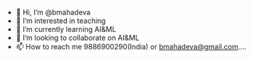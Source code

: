 - 👋 Hi, I’m @bmahadeva
- 👀 I’m interested in teaching
- 🌱 I’m currently learning AI&ML
- 💞️ I’m looking to collaborate on AI&ML
- 📫 How to reach me 9886900290(India) or bmahadeva@gmail.com....

<!---
bmahadeva/bmahadeva is a ✨ special ✨ repository because its `README.md` (this file) appears on your GitHub profile.
You can click the Preview link to take a look at your changes.
--->
